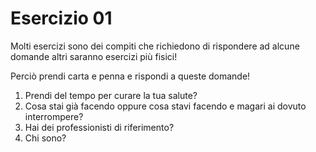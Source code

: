 
# Esercizio 01 

Molti esercizi sono dei compiti che richiedono di rispondere ad alcune domande altri saranno esercizi più fisici!

Perciò prendi carta e penna e rispondi a queste domande!

 1.  Prendi del tempo per curare la tua salute?
 2. Cosa stai già facendo oppure cosa stavi facendo e magari ai dovuto interrompere?
 4. Hai dei professionisti di riferimento?
 5. Chi sono?
 


<!--stackedit_data:
eyJoaXN0b3J5IjpbMjA0Mjg1NjcxN119
-->